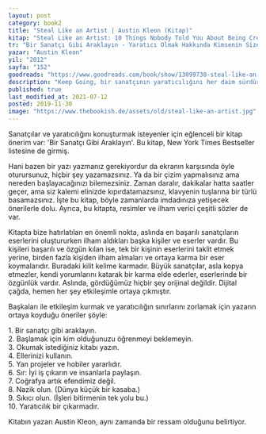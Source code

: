 ```yaml
---
layout: post  
category: book2  
title: "Steal Like an Artist | Austin Kleon (Kitap)"  
kitap: "Steal Like an Artist: 10 Things Nobody Told You About Being Creative"  
tr: "Bir Sanatçı Gibi Araklayın - Yaratıcı Olmak Hakkında Kimsenin Size Söylemediği 10 Şey"  
yazar: "Austin Kleon"  
yil: "2012"  
sayfa: "152"  
goodreads: "https://www.goodreads.com/book/show/13099738-steal-like-an-artist"
description: "Keep Going, bir sanatçının yaratıcılığını her daim sürdürerek üretkenliğe devam edebilmesinin on farklı yolu paylaşıyor."
published: true
last_modified_at: 2021-07-12
posted: 2019-11-30
image: "https://www.thebookish.de/assets/old/steal-like-an-artist.jpg"
---
```


Sanatçılar ve yaratıcılığını konuşturmak isteyenler için eğlenceli bir kitap önerim var: 'Bir Sanatçı Gibi Araklayın'. Bu kitap, New York Times Bestseller listesine de girmiş.  
  
Hani bazen bir yazı yazmanız gerekiyordur da ekranın karşısında öyle oturursunuz, hiçbir şey yazamazsınız. Ya da bir çizim yapmalısınız ama nereden başlayacağınızı bilemezsiniz. Zaman daralır, dakikalar hatta saatler geçer, ama siz kalemi elinizde kıpırdatamazsınız, klavyenin tuşlarına bir türlü basamazsınız. İşte bu kitap, böyle zamanlarda imdadınıza yetişecek önerilerle dolu. Ayrıca, bu kitapta, resimler ve ilham verici çeşitli sözler de var.  
  
Kitapta bize hatırlatılan en önemli nokta, aslında en başarılı sanatçıların eserlerini oluştururken ilham aldıkları başka kişiler ve eserler vardır. Bu kişileri başarılı ve özgün kılan ise, tek bir kişinin eserlerini taklit etmek yerine, birden fazla kişiden ilham almaları ve ortaya karma bir eser koymalarıdır. Buradaki kilit kelime karmadır. Büyük sanatçılar, asla kopya etmezler, kendi yorumlarını katarak bir karma elde ederler, eserlerinde bir özgünlük vardır. Aslında, gördüğümüz hiçbir şey orijinal değildir. Dijital çağda, hemen her şey etkileşimle ortaya çıkmıştır.  
  
Başkaları ile etkileşim kurmak ve yaratıcılığın sınırlarını zorlamak için yazarın ortaya koyduğu öneriler şöyle:  
  
1\. Bir sanatçı gibi araklayın.  
2\. Başlamak için kim olduğunuzu öğrenmeyi beklemeyin.  
3\. Okumak istediğiniz kitabı yazın.  
4\. Ellerinizi kullanın.  
5\. Yan projeler ve hobiler yararlıdır.  
6\. Sır: İyi iş çıkarın ve insanlarla paylaşın.  
7\. Coğrafya artık efendimiz değil.  
8\. Nazik olun. (Dünya küçük bir kasaba.)  
9\. Sıkıcı olun. (İşleri bitirmenin tek yolu bu.)  
10\. Yaratıcılık bir çıkarmadır.  
  
Kitabın yazarı Austin Kleon, aynı zamanda bir ressam olduğunu belirtiyor.  
  
  
  
